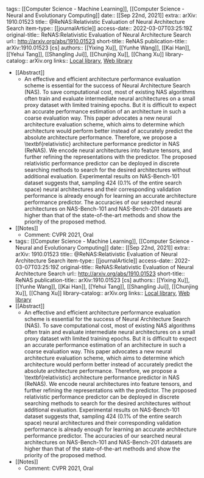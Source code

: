 tags:: [[Computer Science - Machine Learning]], [[Computer Science - Neural and Evolutionary Computing]]
date:: [[Sep 22nd, 2021]]
extra:: arXiv: 1910.01523
title:: @ReNAS:Relativistic Evaluation of Neural Architecture Search
item-type:: [[journalArticle]]
access-date:: 2022-03-07T03:25:19Z
original-title:: ReNAS:Relativistic Evaluation of Neural Architecture Search
url:: http://arxiv.org/abs/1910.01523
short-title:: ReNAS
publication-title:: arXiv:1910.01523 [cs]
authors:: [[Yixing Xu]], [[Yunhe Wang]], [[Kai Han]], [[Yehui Tang]], [[Shangling Jui]], [[Chunjing Xu]], [[Chang Xu]]
library-catalog:: arXiv.org
links:: [Local library](zotero://select/library/items/5KANB584), [Web library](https://www.zotero.org/users/9063164/items/5KANB584)

- [[Abstract]]
	- An effective and efficient architecture performance evaluation scheme is essential for the success of Neural Architecture Search (NAS). To save computational cost, most of existing NAS algorithms often train and evaluate intermediate neural architectures on a small proxy dataset with limited training epochs. But it is difficult to expect an accurate performance estimation of an architecture in such a coarse evaluation way. This paper advocates a new neural architecture evaluation scheme, which aims to determine which architecture would perform better instead of accurately predict the absolute architecture performance. Therefore, we propose a \textbf{relativistic} architecture performance predictor in NAS (ReNAS). We encode neural architectures into feature tensors, and further refining the representations with the predictor. The proposed relativistic performance predictor can be deployed in discrete searching methods to search for the desired architectures without additional evaluation. Experimental results on NAS-Bench-101 dataset suggests that, sampling 424 ($0.1\%$ of the entire search space) neural architectures and their corresponding validation performance is already enough for learning an accurate architecture performance predictor. The accuracies of our searched neural architectures on NAS-Bench-101 and NAS-Bench-201 datasets are higher than that of the state-of-the-art methods and show the priority of the proposed method.
- [[Notes]]
	- Comment: CVPR 2021, Oral
- tags:: [[Computer Science - Machine Learning]], [[Computer Science - Neural and Evolutionary Computing]]
  date:: [[Sep 22nd, 2021]]
  extra:: arXiv: 1910.01523
  title:: @ReNAS:Relativistic Evaluation of Neural Architecture Search
  item-type:: [[journalArticle]]
  access-date:: 2022-03-07T03:25:19Z
  original-title:: ReNAS:Relativistic Evaluation of Neural Architecture Search
  url:: http://arxiv.org/abs/1910.01523
  short-title:: ReNAS
  publication-title:: arXiv:1910.01523 [cs]
  authors:: [[Yixing Xu]], [[Yunhe Wang]], [[Kai Han]], [[Yehui Tang]], [[Shangling Jui]], [[Chunjing Xu]], [[Chang Xu]]
  library-catalog:: arXiv.org
  links:: [Local library](zotero://select/library/items/5KANB584), [Web library](https://www.zotero.org/users/9063164/items/5KANB584)
- [[Abstract]]
	- An effective and efficient architecture performance evaluation scheme is essential for the success of Neural Architecture Search (NAS). To save computational cost, most of existing NAS algorithms often train and evaluate intermediate neural architectures on a small proxy dataset with limited training epochs. But it is difficult to expect an accurate performance estimation of an architecture in such a coarse evaluation way. This paper advocates a new neural architecture evaluation scheme, which aims to determine which architecture would perform better instead of accurately predict the absolute architecture performance. Therefore, we propose a \textbf{relativistic} architecture performance predictor in NAS (ReNAS). We encode neural architectures into feature tensors, and further refining the representations with the predictor. The proposed relativistic performance predictor can be deployed in discrete searching methods to search for the desired architectures without additional evaluation. Experimental results on NAS-Bench-101 dataset suggests that, sampling 424 ($0.1\%$ of the entire search space) neural architectures and their corresponding validation performance is already enough for learning an accurate architecture performance predictor. The accuracies of our searched neural architectures on NAS-Bench-101 and NAS-Bench-201 datasets are higher than that of the state-of-the-art methods and show the priority of the proposed method.
- [[Notes]]
	- Comment: CVPR 2021, Oral